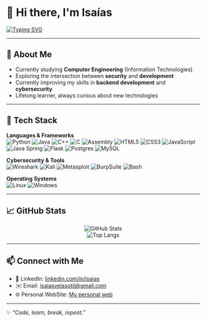 # 👋 Hi there, I'm Isaías

[![Typing SVG](https://readme-typing-svg.herokuapp.com?size=24&color=FF5F42DF&center=true&vCenter=true&width=600&lines=Computer+Engineering+Student;Junior+Pentester+%26+SOC+Analyst;Backend+Developer+%7C+Java+%26+Flask;Cybersecurity+Enthusiast)](https://git.io/typing-svg)

---

## 🚀 About Me  
- Currently studying **Computer Engineering** (Information Technologies)  
- Exploring the intersection between **security** and **development**  
- Currently improving my skills in **backend development** and **cybersecurity**
- Lifelong learner, always curious about new technologies  

---

## 🧰 Tech Stack  

**Languages & Frameworks**  
![Python](https://img.shields.io/badge/python-3670A0?style=for-the-badge&logo=python&logoColor=ffdd54)
![Java](https://img.shields.io/badge/java-%23ED8B00.svg?style=for-the-badge&logo=java&logoColor=white)
![C++](https://img.shields.io/badge/c++-%2300599C.svg?style=for-the-badge&logo=cplusplus&logoColor=white)
![C](https://img.shields.io/badge/c-%2300599C.svg?style=for-the-badge&logo=c&logoColor=white)
![Assembly](https://img.shields.io/badge/assembly-%23000000.svg?style=for-the-badge&logoColor=white)
![HTML5](https://img.shields.io/badge/html5-%23E34F26.svg?style=for-the-badge&logo=html5&logoColor=white)
![CSS3](https://img.shields.io/badge/css3-%231572B6.svg?style=for-the-badge&logo=css3&logoColor=white)
![JavaScript](https://img.shields.io/badge/javascript-%23323330.svg?style=for-the-badge&logo=javascript&logoColor=%23F7DF1E)
![Java Spring](https://img.shields.io/badge/spring-%236DB33F.svg?style=for-the-badge&logo=spring&logoColor=white)
![Flask](https://img.shields.io/badge/flask-%23000.svg?style=for-the-badge&logo=flask&logoColor=white)
![Postgres](https://img.shields.io/badge/postgres-%23316192.svg?style=for-the-badge&logo=postgresql&logoColor=white)
![MySQL](https://img.shields.io/badge/mysql-%2300f.svg?style=for-the-badge&logo=mysql&logoColor=white)

**Cybersecurity & Tools**  
![Wireshark](https://img.shields.io/badge/wireshark-1679A7?style=for-the-badge&logo=wireshark&logoColor=white)
![Kali](https://img.shields.io/badge/Kali%20Linux-557C94?style=for-the-badge&logo=kalilinux&logoColor=white)
![Metasploit](https://img.shields.io/badge/metasploit-1F92FE?style=for-the-badge&logo=metasploit&logoColor=white)
![BurpSuite](https://img.shields.io/badge/Burp%20Suite-FF6633?style=for-the-badge&logo=burpsuite&logoColor=white)
![Bash](https://img.shields.io/badge/bash-%23121011.svg?style=for-the-badge&logo=gnu-bash&logoColor=white)

**Operating Systems**  
![Linux](https://img.shields.io/badge/Linux-FCC624?style=for-the-badge&logo=linux&logoColor=black)
![Windows](https://img.shields.io/badge/Windows-0078D6?style=for-the-badge&logo=windows&logoColor=white)


---

## 📈 GitHub Stats  

<div align="center">
  
![GitHub Stats](https://github-readme-stats.vercel.app/api?username=godack1905&show_icons=true&theme=tokyonight)  
![Top Langs](https://github-readme-stats.vercel.app/api/top-langs/?username=godack1905&layout=compact&theme=tokyonight)  

</div>

---

## 📫 Connect with Me  

- 💼 LinkedIn: [linkedin.com/in/isaias](https://www.linkedin.com/in/isa%C3%ADas-vela-sotil-b436431a4/)
- ✉️ Email: isaiasvelasotil@gmail.com
- 🌐 Personal WebSite: [My personal web](https://godack1905.github.io/godack.github.io/)

---
✨ *“Code, learn, break, repeat.”*  
